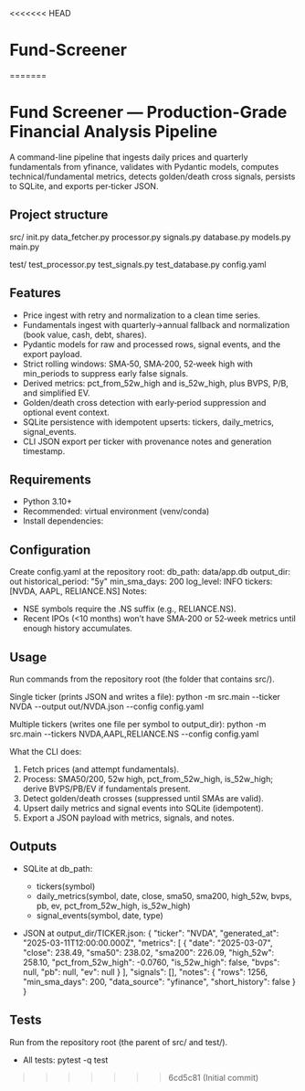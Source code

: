 <<<<<<< HEAD
# Fund-Screener
=======
# Fund Screener — Production-Grade Financial Analysis Pipeline

A command-line pipeline that ingests daily prices and quarterly fundamentals from yfinance, validates with Pydantic models, computes technical/fundamental metrics, detects golden/death cross signals, persists to SQLite, and exports per‑ticker JSON.

## Project structure
src/
init.py
data_fetcher.py
processor.py
signals.py
database.py
models.py
main.py

test/
test_processor.py
test_signals.py
test_database.py
config.yaml

## Features
- Price ingest with retry and normalization to a clean time series.  
- Fundamentals ingest with quarterly→annual fallback and normalization (book value, cash, debt, shares).  
- Pydantic models for raw and processed rows, signal events, and the export payload.  
- Strict rolling windows: SMA‑50, SMA‑200, 52‑week high with min_periods to suppress early false signals.  
- Derived metrics: pct_from_52w_high and is_52w_high, plus BVPS, P/B, and simplified EV.  
- Golden/death cross detection with early‑period suppression and optional event context.  
- SQLite persistence with idempotent upserts: tickers, daily_metrics, signal_events.  
- CLI JSON export per ticker with provenance notes and generation timestamp.  

## Requirements
- Python 3.10+  
- Recommended: virtual environment (venv/conda)  
- Install dependencies:
## Configuration
Create config.yaml at the repository root:
db_path: data/app.db
output_dir: out
historical_period: "5y"
min_sma_days: 200
log_level: INFO
tickers: [NVDA, AAPL, RELIANCE.NS]
Notes:
- NSE symbols require the .NS suffix (e.g., RELIANCE.NS).  
- Recent IPOs (<10 months) won’t have SMA‑200 or 52‑week metrics until enough history accumulates.  

## Usage
Run commands from the repository root (the folder that contains src/).

Single ticker (prints JSON and writes a file):
python -m src.main --ticker NVDA --output out/NVDA.json --config config.yaml

Multiple tickers (writes one file per symbol to output_dir):
python -m src.main --tickers NVDA,AAPL,RELIANCE.NS --config config.yaml


What the CLI does:
1) Fetch prices (and attempt fundamentals).  
2) Process: SMA50/200, 52w high, pct_from_52w_high, is_52w_high; derive BVPS/PB/EV if fundamentals present.  
3) Detect golden/death crosses (suppressed until SMAs are valid).  
4) Upsert daily metrics and signal events into SQLite (idempotent).  
5) Export a JSON payload with metrics, signals, and notes.  

## Outputs
- SQLite at db_path:
  - tickers(symbol)
  - daily_metrics(symbol, date, close, sma50, sma200, high_52w, bvps, pb, ev, pct_from_52w_high, is_52w_high)
  - signal_events(symbol, date, type)

- JSON at output_dir/TICKER.json:
{
"ticker": "NVDA",
"generated_at": "2025-03-11T12:00:00.000Z",
"metrics": [
{
"date": "2025-03-07",
"close": 238.49,
"sma50": 238.02,
"sma200": 226.09,
"high_52w": 258.10,
"pct_from_52w_high": -0.0760,
"is_52w_high": false,
"bvps": null,
"pb": null,
"ev": null
}
],
"signals": [],
"notes": {
"rows": 1256,
"min_sma_days": 200,
"data_source": "yfinance",
"short_history": false
}
}
## Tests
Run from the repository root (the parent of src/ and test/).

- All tests:
pytest -q test
>>>>>>> 6cd5c81 (Initial commit)
